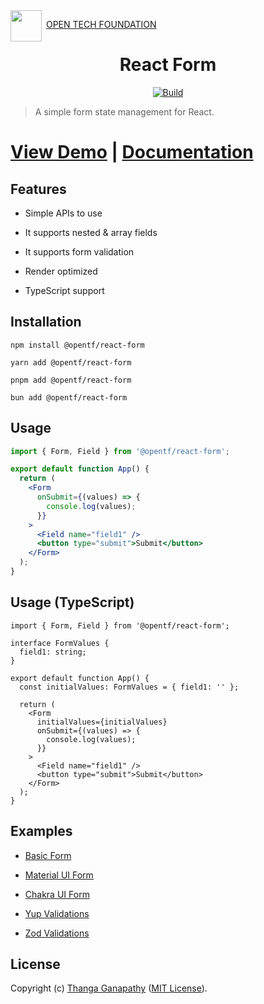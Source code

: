 <img align="left" src="https://open-tech-foundation.pages.dev/img/Logo.svg" width="50" height="50">

&nbsp;[OPEN TECH FOUNDATION](https://open-tech-foundation.pages.dev/)

<div align="center">

# React Form

[![Build](https://github.com/open-tech-foundation/react-form/actions/workflows/build.yml/badge.svg)](https://github.com/open-tech-foundation/react-form/actions/workflows/build.yml)

</div>

> A simple form state management for React.

# [View Demo](https://react-form.pages.dev/#demo) | [Documentation](https://react-form.pages.dev/) 

## Features

- Simple APIs to use

- It supports nested & array fields

- It supports form validation

- Render optimized

- TypeScript support

## Installation

```shell
npm install @opentf/react-form
```

```shell
yarn add @opentf/react-form
```

```shell
pnpm add @opentf/react-form
```

```shell
bun add @opentf/react-form
```

## Usage

```jsx
import { Form, Field } from '@opentf/react-form';

export default function App() {
  return (
    <Form
      onSubmit={(values) => {
        console.log(values);
      }}
    >
      <Field name="field1" />
      <button type="submit">Submit</button>
    </Form>
  );
}
```

## Usage (TypeScript)

```tsx
import { Form, Field } from '@opentf/react-form';

interface FormValues {
  field1: string;
}

export default function App() {
  const initialValues: FormValues = { field1: '' };

  return (
    <Form
      initialValues={initialValues}
      onSubmit={(values) => {
        console.log(values);
      }}
    >
      <Field name="field1" />
      <button type="submit">Submit</button>
    </Form>
  );
}
```

## Examples

- [Basic Form](https://react-form.pages.dev/Examples/basic-form)

- [Material UI Form](https://react-form.pages.dev/Examples/mui-form)

- [Chakra UI Form](https://react-form.pages.dev/Examples/chakra-ui-form)

- [Yup Validations](https://react-form.pages.dev/Examples/yup-validations)

- [Zod Validations](https://react-form.pages.dev/Examples/zod-validations)

## License

Copyright (c) [Thanga Ganapathy](https://github.com/Thanga-Ganapathy) ([MIT License](./LICENSE)).
